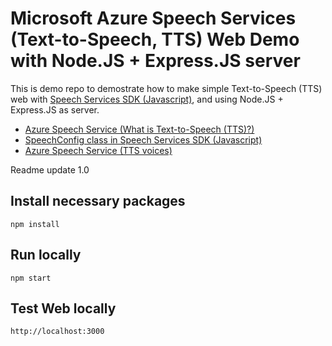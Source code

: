 # Microsoft Azure Speech Services (Text-to-Speech, TTS) Web Demo with Node.JS + Express.JS server
This is demo repo to demostrate how to make simple Text-to-Speech (TTS) web with [Speech Services SDK (Javascript)](https://docs.microsoft.com/en-us/javascript/api/microsoft-cognitiveservices-speech-sdk/?view=azure-node-latest), and using Node.JS + Express.JS as server.

* [Azure Speech Service (What is Text-to-Speech (TTS)?)](https://docs.microsoft.com/en-us/azure/cognitive-services/speech-service/text-to-speech)
* [SpeechConfig class in Speech Services SDK (Javascript)](https://docs.microsoft.com/en-us/javascript/api/microsoft-cognitiveservices-speech-sdk/speechconfig?view=azure-node-latest#speechSynthesisVoiceName)
* [Azure Speech Service (TTS voices)](https://docs.microsoft.com/en-gb/azure/cognitive-services/speech-service/language-support#text-to-speech)

Readme update 1.0

## Install necessary packages
```shell
npm install
```

## Run locally
```shell
npm start
```

## Test Web locally
```shell
http://localhost:3000
```
